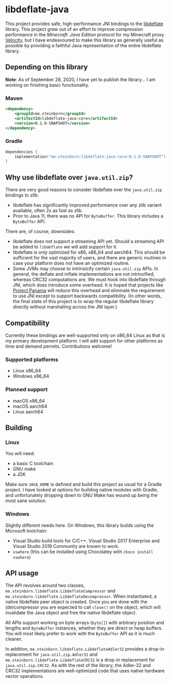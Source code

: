 # libdeflate-java

This project provides safe, high-performance JNI bindings to the [libdeflate](https://github.com/ebiggers/libdeflate)
library. This project grew out of an effort to improve compression performance in the _Minecraft: Java Edition_
protocol for my Minecraft proxy [Velocity](https://github.com/VelocityPowered/Velocity), but I have endeavoured to
make this library as generally useful as possible by providing a faithful Java representation of the entire
libdeflate library.

## Depending on this library

**Note**: As of September 28, 2020, I have yet to publish the library... I am working on finishing basic functionality.

### Maven

```xml
<dependency>
    <groupId>me.steinborn</groupId>
    <artifactId>libdeflate-java-core</artifactId>
    <version>0.1.0-SNAPSHOT</version>
</dependency>
```

### Gradle

```kotlin
dependencies {
    implementation("me.steinborn:libdeflate-java-core:0.1.0-SNAPSHOT")
}
```

## Why use libdeflate over `java.util.zip`?

There are very good reasons to consider libdeflate over the `java.util.zip` bindings to zlib:

* libdeflate has significantly improved performance over any zlib variant available, often 2x as
  fast as zlib.
* Prior to Java 11, there was no API for `ByteBuffer`. This library includes a `ByteBuffer` API.

There are, of course, downsides:

* libdeflate does not support a streaming API yet. Should a streaming API be added to `libdeflate` we will add support for it.
* libdeflate is only optimized for x86, x86_64 and aarch64. This should be sufficient for the vast majority of users, and there
  are generic routines in case your platform does not have an optimized routine.
* Some JVMs may choose to intrinsicify certain `java.util.zip` APIs. In general, the deflate and inflate implementations are
  not intrinsified, whereas CRC32 computations are. We must hook into libdeflate through JNI, which does introduce some
  overhead. It is hoped that projects like [Project Panama](https://openjdk.java.net/projects/panama/) will reduce this overhead
  and eliminate the requirement to use JNI except to support backwards compatibility. (In other words, the final state of this
  project is to wrap the regular libdeflate library directly without marshalling across the JNI layer.)

## Compatibility

Currently these bindings are well-supported only on x86_64 Linux as that is my primary development platform.
I will add support for other platforms as time and demand permits. Contributions welcome!

### Supported platforms

* Linux x86_64
* Windows x86_64

### Planned support

* macOS x86_64
* macOS aarch64
* Linux aarch64

## Building

### Linux

You will need:

* a basic C toolchain
* GNU make
* a JDK

Make sure `JAVA_HOME` is defined and build this project as usual for a Gradle project. I have looked at options
for building native modules with Gradle, and unfortunately dropping down to GNU Make has wound up being the most sane
solution.

### Windows

Slightly different needs here. On Windows, this library builds using the Microsoft toolchain:

* Visual Studio build tools for C/C++. Visual Studio 2017 Enterprise and Visual Studio 2019 Community are known to
  work.
* `vswhere` (this can be installed using Chocolatey with `choco install vswhere`)

## API usage

The API revolves around two classes, `me.steinborn.libdeflate.LibdeflateCompressor` and `me.steinborn.libdeflate.LibdeflateDecompressor`.
When instantiated, a native libdeflate peer object is created. Once you are done with the (de)compressor you are expected
to call `close()` on the object, which will invalidate the Java object and free the native libdeflate object.

All APIs support working on byte arrays (`byte[]`) with arbitrary position and lengths and `ByteBuffer` instances,
whether they are direct or heap buffers. You will most likely prefer to work with the `ByteBuffer` API as it is much
cleaner.

In addition, `me.steinborn.libdeflate.LibdeflateAdler32` provides a drop-in replacement for `java.util.zip.Adler32`
and `me.steinborn.libdeflate.LibdeflateCRC32` is a drop-in replacement for `java.util.zip.CRC32`. As with the
rest of the library, the Adler-32 and CRC32 implementations are well-optimized code that uses native hardware vector operations.